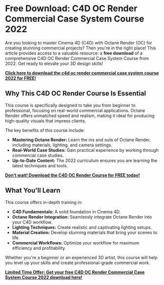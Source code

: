 # Free Download: C4D OC Render Commercial Case System Course 2022

Are you looking to master Cinema 4D (C4D) with Octane Render (OC) for creating stunning commercial projects? Then you're in the right place! This article provides access to a valuable resource: a **free download** of a comprehensive C4D OC Render Commercial Case System Course from 2022. Get ready to elevate your 3D design skills!

[**Click here to download the c4d oc render commercial case system course 2022 for FREE!**](https://udemywork.com/c4d-oc-render-commercial-case-system-course-2022)

## Why This C4D OC Render Course Is Essential

This course is specifically designed to take you from beginner to professional, focusing on real-world commercial applications. Octane Render offers unmatched speed and realism, making it ideal for producing high-quality visuals that impress clients.

The key benefits of this course include:

*   **Mastering Octane Render:** Learn the ins and outs of Octane Render, including materials, lighting, and camera settings.
*   **Real-World Case Studies:**  Gain practical experience by working through commercial case studies.
*   **Up-to-Date Content:**  The 2022 curriculum ensures you are learning the latest techniques and tools.

[**Don't wait! Download the C4D OC Render Course for FREE today!**](https://udemywork.com/c4d-oc-render-commercial-case-system-course-2022)

## What You'll Learn

This course offers in-depth training in:

*   **C4D Fundamentals:** A solid foundation in Cinema 4D.
*   **Octane Render Integration:** Seamlessly integrate Octane Render into your C4D workflow.
*   **Lighting Techniques:**  Create realistic and captivating lighting setups.
*   **Material Creation:**  Develop stunning materials that bring your scenes to life.
*   **Commercial Workflows:** Optimize your workflow for maximum efficiency and profitability.

Whether you're a beginner or an experienced 3D artist, this course will help you level up your skills and create professional-grade commercial work.

[**Limited Time Offer: Get your free C4D OC Render Commercial Case System Course 2022 download here!**](https://udemywork.com/c4d-oc-render-commercial-case-system-course-2022)
